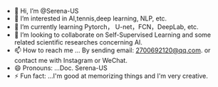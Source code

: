 - 👋 Hi, I’m @Serena-US
- 👀 I’m interested in AI,tennis,deep learning, NLP, etc. 
- 🌱 I’m currently learning Pytorch， U-net，FCN，DeepLab, etc.
- 💞️ I’m looking to collaborate on Self-Supervised Learning and some related scientific researches concerning AI.
- 📫 How to reach me ... By sending email: 2700692120@qq.com. or contact me with Instagram or WeChat.
- 😄 Pronouns: ...Doc. Serena-US 
- ⚡ Fun fact: ...I'm good at memorizing things and I'm very creative. 

<!---
Serena-US/Serena-US is a ✨ special ✨ repository because its `README.md` (this file) appears on your GitHub profile.
You can click the Preview link to take a look at your changes.
--->
